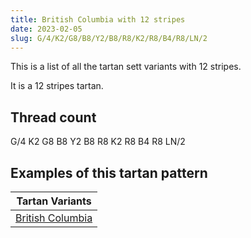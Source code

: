 ```yaml
---
title: British Columbia with 12 stripes
date: 2023-02-05
slug: G/4/K2/G8/B8/Y2/B8/R8/K2/R8/B4/R8/LN/2
---
```

This is a list of all the tartan sett variants with 12 stripes.

It is a 12 stripes tartan.


## Thread count
G/4 K2 G8 B8 Y2 B8 R8 K2 R8 B4 R8 LN/2

## Examples of this tartan pattern

| Tartan Variants |
|---------------|
| [British Columbia](/variants/g/4/k2/g8/b8/y2/b8/r8/k2/r8/b4/r8/ln/2-b5480b0-g008000-k000000-lne0e0e0-rc00000-yf0c000)||
